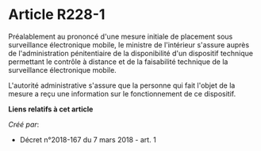 # Article R228-1

Préalablement au prononcé d'une mesure initiale de placement sous surveillance électronique mobile, le ministre de
l'intérieur s'assure auprès de l'administration pénitentiaire de la disponibilité d'un dispositif technique permettant le
contrôle à distance et de la faisabilité technique de la surveillance électronique mobile.

L'autorité administrative s'assure que la personne qui fait l'objet de la mesure a reçu une information sur le fonctionnement
de ce dispositif.

**Liens relatifs à cet article**

_Créé par_:

  - Décret n°2018-167 du 7 mars 2018 - art. 1
